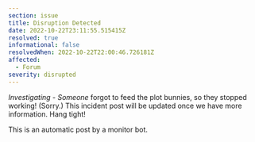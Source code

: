 ```yaml
---
section: issue
title: Disruption Detected
date: 2022-10-22T23:11:55.515415Z
resolved: true
informational: false
resolvedWhen: 2022-10-22T22:00:46.726181Z
affected:
  - Forum
severity: disrupted
---
```

*Investigating* - _Someone_ forgot to feed the plot bunnies, so they stopped working! (Sorry.) This incident post will be updated once we have more information. Hang tight!

This is an automatic post by a monitor bot.
        